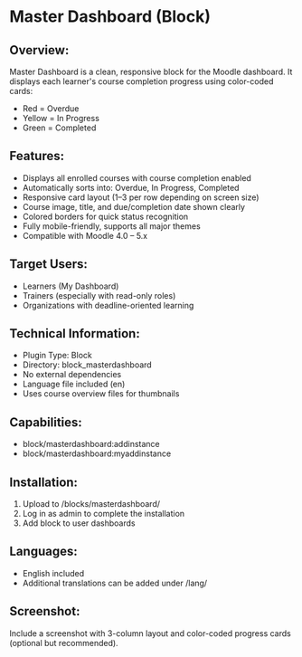 
Master Dashboard (Block)
===========================

Overview:
---------
Master Dashboard is a clean, responsive block for the Moodle dashboard.
It displays each learner's course completion progress using color-coded cards:
- Red = Overdue
- Yellow = In Progress
- Green = Completed

Features:
---------
- Displays all enrolled courses with course completion enabled
- Automatically sorts into: Overdue, In Progress, Completed
- Responsive card layout (1–3 per row depending on screen size)
- Course image, title, and due/completion date shown clearly
- Colored borders for quick status recognition
- Fully mobile-friendly, supports all major themes
- Compatible with Moodle 4.0 – 5.x

Target Users:
-------------
- Learners (My Dashboard)
- Trainers (especially with read-only roles)
- Organizations with deadline-oriented learning

Technical Information:
----------------------
- Plugin Type: Block
- Directory: block_masterdashboard
- No external dependencies
- Language file included (en)
- Uses course overview files for thumbnails

Capabilities:
-------------
- block/masterdashboard:addinstance
- block/masterdashboard:myaddinstance

Installation:
-------------
1. Upload to /blocks/masterdashboard/
2. Log in as admin to complete the installation
3. Add block to user dashboards

Languages:
----------
- English included
- Additional translations can be added under /lang/

Screenshot:
-----------
Include a screenshot with 3-column layout and color-coded progress cards (optional but recommended).
